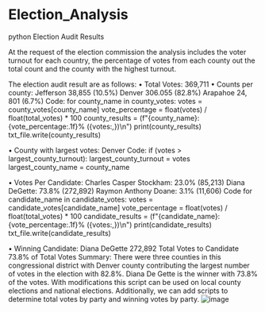 # Election_Analysis
python
Election Audit Results

At the request of the election commission the analysis includes the voter turnout for each country, the percentage of votes from each county out the total count and the county with the highest turnout.

The election audit result are as follows:
•	Total Votes: 369,711
•	Counts per county:
      		       Jefferson 38,855 (10.5%)
		       Denver 306.055 (82.8%)
 		       Arapahoe 24, 801 (6.7%)
Code: 
for county_name in county_votes:
        votes = county_votes[county_name]
        vote_percentage = float(votes) / float(total_votes) * 100
        county_results = (f"{county_name}: {vote_percentage:.1f}% ({votes:,})\n")
        print(county_results)
        txt_file.write(county_results)

•	County with largest votes:
        Denver
          Code:
if (votes > largest_county_turnout):
            largest_county_turnout = votes
            largest_county_name = county_name

•	Votes Per Candidate:
Charles Casper Stockham: 23.0% (85,213)
Diana DeGette: 73.8% (272,892)
Raymon Anthony Doane: 3.1% (11,606)
      Code
for candidate_name in candidate_votes:
        votes = candidate_votes[candidate_name]
        vote_percentage = float(votes) / float(total_votes) * 100
        candidate_results = (f"{candidate_name}: {vote_percentage:.1f}% ({votes:,})\n")
        print(candidate_results)
        txt_file.write(candidate_results)

•	Winning Candidate:
          Diana DeGette
          272,892 Total Votes to Candidate
          73.8% of Total Votes
Summary:
There were three counties in this congressional district with Denver county contributing the largest number of votes in the election with 82.8%. Diana De Gette is the winner with 73.8% of the votes. With modifications this script can be used on local county elections and national elections. Additionally, we can add scripts to determine total votes by party and winning votes by party.
![image](https://user-images.githubusercontent.com/106499082/177664093-d8beafd5-86e5-4323-b8b5-a7e52225f4d2.png)
